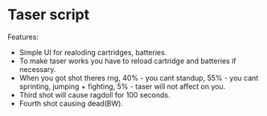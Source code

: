 # Taser script

Features:
- Simple UI for realoding cartridges, batteries.
- To make taser works you have to reload cartridge and batteries if necessary.
- When you got shot theres rng, 40% - you cant standup, 55% - you cant sprinting, jumping + fighting, 5% - taser will not affect on you.
- Third shot will cause ragdoll for 100 seconds.
- Fourth shot causing dead(BW).

